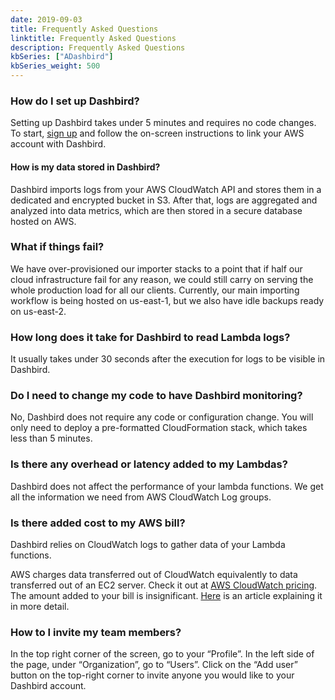 ```yaml
---
date: 2019-09-03
title: Frequently Asked Questions
linktitle: Frequently Asked Questions
description: Frequently Asked Questions
kbSeries: ["ADashbird"]
kbSeries_weight: 500
---
```


### How do I set up Dashbird?
Setting up Dashbird takes under 5 minutes and requires no code changes. To start, <a href="https://dashbird.io/%23register&sa=D&ust=1567587525025000">sign up</a> and follow the on-screen instructions to link your AWS account with Dashbird.

#### How is my data stored in Dashbird?
Dashbird imports logs from your AWS CloudWatch API and stores them in a dedicated and encrypted bucket in S3. After that, logs are aggregated and analyzed into data metrics, which are then stored in a secure database hosted on AWS.

### What if things fail?
We have over-provisioned our importer stacks to a point that if half our cloud infrastructure fail for any reason, we could still carry on serving the whole production load for all our clients. Currently, our main importing workflow is being hosted on us-east-1, but we also have idle backups ready on us-east-2.

### How long does it take for Dashbird to read Lambda logs?
It usually takes under 30 seconds after the execution for logs to be visible in Dashbird.

### Do I need to change my code to have Dashbird monitoring?
No, Dashbird does not require any code or configuration change. You will only need to deploy a pre-formatted CloudFormation stack, which takes less than 5 minutes.

### Is there any overhead or latency added to my Lambdas?
Dashbird does not affect the performance of your lambda functions. We get all the information we need from AWS CloudWatch Log groups.

### Is there added cost to my AWS bill?
Dashbird relies on CloudWatch logs to gather data of your Lambda functions.

AWS charges data transferred out of CloudWatch equivalently to data transferred out of an EC2 server. Check it out at <a href="https://aws.amazon.com/cloudwatch/pricing/">AWS CloudWatch pricing</a>. The amount added to your bill is insignificant. <a href="https://dashbird.io/blog/saving-money-switching-serverless/">Here</a> is an article explaining it in more detail.

### How to I invite my team members?
In the top right corner of the screen, go to your “Profile”. In the left side of the page, under “Organization”, go to “Users”. Click on the “Add user” button on the top-right corner to invite anyone you would like to your Dashbird account.

